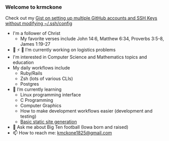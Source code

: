 ### Welcome to krmckone

<!--
**krmckone/krmckone** is a ✨ _special_ ✨ repository because its `README.md` (this file) appears on your GitHub profile.
-->

Check out my [Gist on setting up multiple GitHub accounts and SSH Keys without modifying ~/.ssh/config](https://gist.github.com/krmckone/6f9429b97fe9735a2ab43b3b31049944)

- I'm a follower of Christ
   * My favorite verses include John 14:6, Matthew 6:34, Proverbs 3:5-8, James 1:19-27
- 🔭 ⚡ 🚚 I’m currently working on logistics problems
- I'm interested in Computer Science and Mathematics topics and education
- My daily workflows include
    * Ruby/Rails
    * Zsh (lots of various CLIs)
    * Postgres
- 🌱 I’m currently learning
  * Linux programming interface
  * C Programming
  * Computer Graphics
  * How to make development workflows easier (development and testing)
  * [Basic static site generation](https://github.com/krmckone/lk-site)
- 💬 Ask me about Big Ten football (Iowa born and raised)
- 📫 How to reach me: kmckone1825@gmail.com
